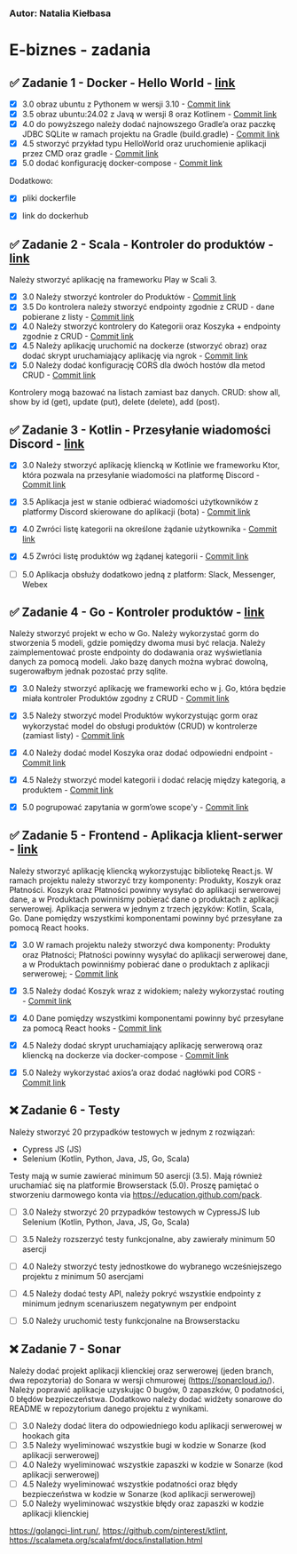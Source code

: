 ### Autor: Natalia Kiełbasa

# E-biznes - zadania

## ✅ Zadanie 1 - Docker - Hello World - [link](https://github.com/velar3n/E_biznes/tree/main/zad_1)
- [x] 3.0 obraz ubuntu z Pythonem w wersji 3.10 - [Commit link](https://github.com/velar3n/E_biznes/commit/bebb102ae6a43852b67fdc92711f5201810da221)
- [x] 3.5 obraz ubuntu:24.02 z Javą w wersji 8 oraz Kotlinem - [Commit link](https://github.com/velar3n/E_biznes/commit/cd1b62ac3aa93c2ffe6cdf3d812efe6d33a38741)
- [x] 4.0 do powyższego należy dodać najnowszego Gradle’a oraz paczkę JDBC SQLite w ramach projektu na Gradle (build.gradle) - [Commit link](https://github.com/velar3n/E_biznes/commit/cd1b62ac3aa93c2ffe6cdf3d812efe6d33a38741)
- [x] 4.5 stworzyć przykład typu HelloWorld oraz uruchomienie aplikacji przez CMD oraz gradle - [Commit link](https://github.com/velar3n/E_biznes/commit/a1ab8944d09e15742b431c2d0bfb00f304b96aae)
- [x] 5.0 dodać konfigurację docker-compose - [Commit link](https://github.com/velar3n/E_biznes/commit/a1ab8944d09e15742b431c2d0bfb00f304b96aae)

Dodatkowo:
- [x] pliki dockerfile
- [x] link do dockerhub


## ✅ Zadanie 2 - Scala - Kontroler do produktów - [link](https://github.com/velar3n/E_biznes/tree/main/zad_2)
Należy stworzyć aplikację na frameworku Play w Scali 3.
- [x] 3.0 Należy stworzyć kontroler do Produktów - [Commit link](https://github.com/velar3n/E_biznes/commit/0fed769d043e9755111b4f69dd73d37aa1a01d99)
- [x] 3.5 Do kontrolera należy stworzyć endpointy zgodnie z CRUD - dane pobierane z listy - [Commit link](https://github.com/velar3n/E_biznes/commit/0fed769d043e9755111b4f69dd73d37aa1a01d99)
- [x] 4.0 Należy stworzyć kontrolery do Kategorii oraz Koszyka + endpointy zgodnie z CRUD - [Commit link](https://github.com/velar3n/E_biznes/commit/77cecc8cf4a97c438b5234b80078d9517401a286)
- [x] 4.5 Należy aplikację uruchomić na dockerze (stworzyć obraz) oraz dodać skrypt uruchamiający aplikację via ngrok - [Commit link](https://github.com/velar3n/E_biznes/commit/8b2f8b7eb95589840ba4af885b251ed1c53c0654)
- [x] 5.0 Należy dodać konfigurację CORS dla dwóch hostów dla metod CRUD - [Commit link](https://github.com/velar3n/E_biznes/commit/2b2d1c06f00a97296c3e55c7e150c5e351aa44f9)

Kontrolery mogą bazować na listach zamiast baz danych. CRUD: show all, show by id (get), update (put), delete (delete), add (post). 


## ✅ Zadanie 3 - Kotlin - Przesyłanie wiadomości Discord - [link](https://github.com/velar3n/E_biznes/tree/main/zad_3)
- [x] 3.0 Należy stworzyć aplikację kliencką w Kotlinie we frameworku Ktor, która pozwala na przesyłanie wiadomości na platformę Discord - [Commit link](https://github.com/velar3n/E_biznes/commit/26b7573445c79ecb60bb911d03789c44f7912f02)
- [x] 3.5 Aplikacja jest w stanie odbierać wiadomości użytkowników z platformy Discord skierowane do aplikacji (bota) - [Commit link](https://github.com/velar3n/E_biznes/commit/26b7573445c79ecb60bb911d03789c44f7912f02)
- [x] 4.0 Zwróci listę kategorii na określone żądanie użytkownika - [Commit link](https://github.com/velar3n/E_biznes/commit/26b7573445c79ecb60bb911d03789c44f7912f02)
- [x] 4.5 Zwróci listę produktów wg żądanej kategorii - [Commit link](https://github.com/velar3n/E_biznes/commit/26b7573445c79ecb60bb911d03789c44f7912f02)
- [ ] 5.0 Aplikacja obsłuży dodatkowo jedną z platform: Slack, Messenger, Webex


## ✅ Zadanie 4 - Go - Kontroler produktów - [link](https://github.com/velar3n/E_biznes/tree/main/zad_4)

Należy stworzyć projekt w echo w Go. Należy wykorzystać gorm do stworzenia 5 modeli, gdzie pomiędzy dwoma musi być relacja. Należy zaimplementować proste endpointy do dodawania oraz wyświetlania danych za pomocą modeli. Jako bazę danych można wybrać dowolną, sugerowałbym jednak pozostać przy sqlite.

- [x] 3.0 Należy stworzyć aplikację we frameworki echo w j. Go, która będzie miała kontroler Produktów zgodny z CRUD - [Commit link](https://github.com/velar3n/E_biznes/commit/ff7cfdec32a45abcefc85545650536a8deb9360a)
- [x] 3.5 Należy stworzyć model Produktów wykorzystując gorm oraz wykorzystać model do obsługi produktów (CRUD) w kontrolerze (zamiast listy) - [Commit link](https://github.com/velar3n/E_biznes/commit/ff7cfdec32a45abcefc85545650536a8deb9360a)
- [x] 4.0 Należy dodać model Koszyka oraz dodać odpowiedni endpoint - [Commit link](https://github.com/velar3n/E_biznes/commit/d2591521fdfa6fd161f06c68bc2be6487e346681)
- [x] 4.5 Należy stworzyć model kategorii i dodać relację między kategorią, a produktem - [Commit link](https://github.com/velar3n/E_biznes/commit/d2591521fdfa6fd161f06c68bc2be6487e346681)
- [x] 5.0 pogrupować zapytania w gorm’owe scope'y - [Commit link](https://github.com/velar3n/E_biznes/commit/d2591521fdfa6fd161f06c68bc2be6487e346681)


## ✅ Zadanie 5 - Frontend - Aplikacja klient-serwer - [link](https://github.com/velar3n/E_biznes/tree/main/zad_5)

Należy stworzyć aplikację kliencką wykorzystując bibliotekę React.js. W ramach projektu należy stworzyć trzy komponenty: Produkty, Koszyk oraz Płatności. Koszyk oraz Płatności powinny wysyłać do aplikacji serwerowej dane, a w Produktach powinniśmy pobierać dane o produktach z aplikacji serwerowej. Aplikacja serwera w jednym z trzech języków: Kotlin, Scala, Go. Dane pomiędzy wszystkimi komponentami powinny być przesyłane za pomocą React hooks.

- [x] 3.0 W ramach projektu należy stworzyć dwa komponenty: Produkty oraz Płatności; Płatności powinny wysyłać do aplikacji serwerowej dane, a w Produktach powinniśmy pobierać dane o produktach z aplikacji serwerowej; - [Commit link](https://github.com/velar3n/E_biznes/commit/e0498703417d0a5b4daaae577f420683c91bc0b0)
- [x] 3.5 Należy dodać Koszyk wraz z widokiem; należy wykorzystać routing - [Commit link](https://github.com/velar3n/E_biznes/commit/e0498703417d0a5b4daaae577f420683c91bc0b0)
- [x] 4.0 Dane pomiędzy wszystkimi komponentami powinny być przesyłane za pomocą React hooks - [Commit link](https://github.com/velar3n/E_biznes/commit/e0498703417d0a5b4daaae577f420683c91bc0b0)
- [x] 4.5 Należy dodać skrypt uruchamiający aplikację serwerową oraz kliencką na dockerze via docker-compose - [Commit link](https://github.com/velar3n/E_biznes/commit/4918195568f2a72abc3446285e281ba20c4b2493)
- [x] 5.0 Należy wykorzystać axios’a oraz dodać nagłówki pod CORS - [Commit link](https://github.com/velar3n/E_biznes/commit/e0498703417d0a5b4daaae577f420683c91bc0b0)


## ❌ Zadanie 6 - Testy

Należy stworzyć 20 przypadków testowych w jednym z rozwiązań:
- Cypress JS (JS)
- Selenium (Kotlin, Python, Java, JS, Go, Scala)

Testy mają w sumie zawierać minimum 50 asercji (3.5). Mają również uruchamiać się na platformie Browserstack (5.0). Proszę pamiętać o stworzeniu darmowego konta via https://education.github.com/pack.

- [ ] 3.0 Należy stworzyć 20 przypadków testowych w CypressJS lub Selenium (Kotlin, Python, Java, JS, Go, Scala)
- [ ] 3.5 Należy rozszerzyć testy funkcjonalne, aby zawierały minimum 50 asercji
- [ ] 4.0 Należy stworzyć testy jednostkowe do wybranego wcześniejszego projektu z minimum 50 asercjami
- [ ] 4.5 Należy dodać testy API, należy pokryć wszystkie endpointy z minimum jednym scenariuszem negatywnym per endpoint
- [ ] 5.0 Należy uruchomić testy funkcjonalne na Browserstacku


## ❌ Zadanie 7 - Sonar

Należy dodać projekt aplikacji klienckiej oraz serwerowej (jeden branch, dwa repozytoria) do Sonara w wersji chmurowej (https://sonarcloud.io/). Należy poprawić aplikacje uzyskując 0 bugów, 0 zapaszków, 0 podatności, 0 błędów bezpieczeństwa. Dodatkowo należy dodać widżety sonarowe do README w repozytorium danego projektu z wynikami.
 
- [ ] 3.0 Należy dodać litera do odpowiedniego kodu aplikacji serwerowej w hookach gita
- [ ] 3.5 Należy wyeliminować wszystkie bugi w kodzie w Sonarze (kod aplikacji serwerowej)
- [ ] 4.0 Należy wyeliminować wszystkie zapaszki w kodzie w Sonarze (kod aplikacji serwerowej)
- [ ] 4.5 Należy wyeliminować wszystkie podatności oraz błędy bezpieczeństwa w kodzie w Sonarze (kod aplikacji serwerowej)
- [ ] 5.0 Należy wyeliminować wszystkie błędy oraz zapaszki w kodzie aplikacji klienckiej

https://golangci-lint.run/, 
https://github.com/pinterest/ktlint, 
https://scalameta.org/scalafmt/docs/installation.html
